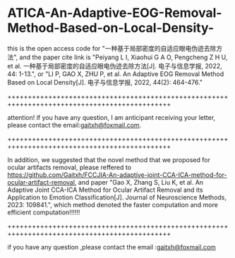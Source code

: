 # ATICA-An-Adaptive-EOG-Removal-Method-Based-on-Local-Density-
this is the open access code for "一种基于局部密度的自适应眼电伪迹去除方法", and the paper cite link is "Peiyang L I, Xiaohui G A O, Pengcheng Z H U, et al. 一种基于局部密度的自适应眼电伪迹去除方法[J]. 电子与信息学报, 2022, 44: 1-13.", or "LI P, GAO X, ZHU P, et al. An Adaptive EOG Removal Method Based on Local Density[J]. 电子与信息学报, 2022, 44(2): 464-476."

++++++++++++++++++++++++++++++++++++++++++++++++++++++++++++++++++++++++++++++++++++++++++++++

attention! if you have any question, I am anticipant receiving your letter, please contact the email:gaitxh@foxmail.com.

++++++++++++++++++++++++++++++++++++++++++++++++++++++++++++++++++++++++++++++++++++++++++++++

In addition, we suggested that the novel method that we proposed for ocular artifacts removal, please reffered to https://github.com/Gaitxh/FCCJIA-An-adaptive-joint-CCA-ICA-method-for-ocular-artifact-removal, and paper "Gao X, Zhang S, Liu K, et al. An Adaptive Joint CCA-ICA Method for Ocular Artifact Removal and its Application to Emotion Classification[J]. Journal of Neuroscience Methods, 2023: 109841.", which method denoted the faster computation and more efficient computation!!!!!!

++++++++++++++++++++++++++++++++++++++++++++++++++++++++++++++++++++++++++++++++++++++++++++++

if you have any question ,please contact the email :gaitxh@foxmail.com
